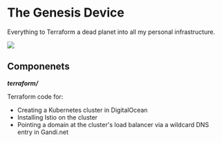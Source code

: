 # The Genesis Device

Everything to Terraform a dead planet into all my personal infrastructure.

![](https://thumbs.gfycat.com/QuickBronzeBeetle-size_restricted.gif)

## Componenets

***terraform/***

Terraform code for:

- Creating a Kubernetes cluster in DigitalOcean
- Installing Istio on the cluster
- Pointing a domain at the cluster's load balancer via a wildcard DNS entry in Gandi.net
